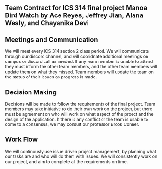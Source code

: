 ## Team Contract for ICS 314 final project Manoa Bird Watch by Ace Reyes, Jeffrey Jian, Alana Wesly, and Chayanika Devi

## Meetings and Communication
We will meet every ICS 314 section 2 class period. We will communicate through our discord channel, and will cooridnate additional meetings on campus or discord call as needed. If any team member is unable to attend they must inform the other team members, and the other team members will update them on what they missed. Team members will update the team on the status of their issues as progress is made.

## Decision Making
Decisions will be made to follow the requirements of the final project. Team members may take initiative to do their own work on the project, but there must be agreement on who will work on what aspect of the proect and the design of the application. If there is any conflict or the team is unable to come to a consensus, we may consult our professor Brook Conner. 

## Work Flow
We will continously use issue driven project management, by planning what our tasks are and who will do them with issues. We will consistently work on our project, and aim to complete all the requirements on time. 
